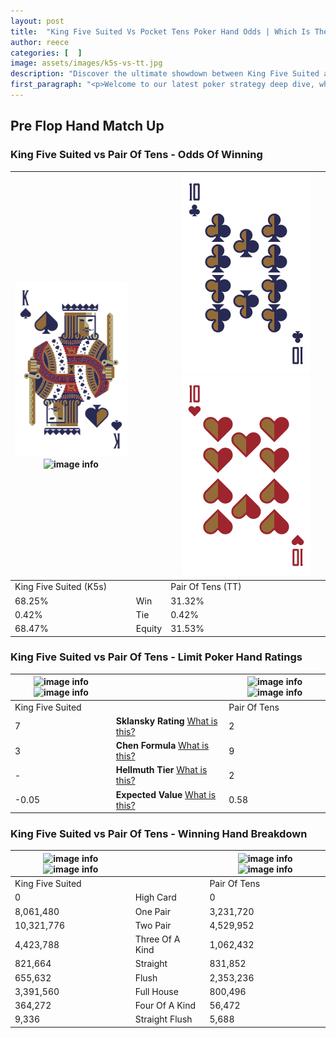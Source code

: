 ```yaml
---
layout: post
title:  "King Five Suited Vs Pocket Tens Poker Hand Odds | Which Is The Better Hand In Poker? A Complete Guide"
author: reece
categories: [  ]
image: assets/images/k5s-vs-tt.jpg
description: "Discover the ultimate showdown between King Five Suited and Pair Of Tens in poker! Uncover the odds, strategies, and scenarios where one hand triumphs over the other. Get ready to up your poker game with this thrilling analysis."
first_paragraph: "<p>Welcome to our latest poker strategy deep dive, where we're pitting two distinct hands against each other in a high-stakes showdown: King Five Suited vs Pair Of Tens.</p><p>In the dynamic world of poker, every decision counts, and knowing which hand holds the upper hand is key to your success at the table.</p><p>In this article, we'll dissect these two hands, explore the scenarios where one dominates the other, and equip you with the knowledge to make strategic choices that can tip the odds in your favor.</p><p>Get ready to unravel the intriguing dynamics of these poker hands and elevate your game to new heights.</p>"
---
```




[comment]: # (sp0)

## Pre Flop Hand Match Up

<div class="table hand-ratings" markdown="1"> 



### King Five Suited vs Pair Of Tens - Odds Of Winning


    
| ![image info](assets/images/hand1/k.png) ![image info](assets/images/hand1/5s.png) |  | ![image info](assets/images/hand2/t.png) ![image info](assets/images/hand2/to.png) |
| -------- | -------- | -------- |
| King Five Suited (K5s) |  | Pair Of Tens (TT) |
| 68.25% | Win | 31.32% |
| 0.42% | Tie | 0.42% |
| 68.47% | Equity | 31.53% |




[comment]: # (sp1)



### King Five Suited vs Pair Of Tens - Limit Poker Hand Ratings


    
| ![image info](https://www.riverpairs.com/assets/images/hand1/k.png) ![image info](https://www.riverpairs.com/assets/images/hand1/5s.png) |  | ![image info](https://www.riverpairs.com/assets/images/hand2/t.png) ![image info](https://www.riverpairs.com/assets/images/hand2/to.png) |
| -------- | -------- | -------- |
| King Five Suited |  | Pair Of Tens |
| 7 | **Sklansky Rating** [What is this?](/sklansky-rating-explained) | 2 |
| 3 | **Chen Formula** [What is this?](/chen-formula-explained) | 9 |
| - | **Hellmuth Tier** [What is this?](/Hellmuth-tier-explained) | 2 |
| -0.05 | **Expected Value** [What is this?](/expected-value-explained) | 0.58 |




[comment]: # (sp2)



### King Five Suited vs Pair Of Tens - Winning Hand Breakdown


    
| ![image info](https://www.riverpairs.com/assets/images/hand1/k.png) ![image info](https://www.riverpairs.com/assets/images/hand1/5s.png) |  | ![image info](https://www.riverpairs.com/assets/images/hand2/t.png) ![image info](https://www.riverpairs.com/assets/images/hand2/to.png) |
| -------- | -------- | -------- |
| King Five Suited |  | Pair Of Tens |
| 0 | High Card | 0 |
| 8,061,480 | One Pair | 3,231,720 |
| 10,321,776 | Two Pair | 4,529,952 |
| 4,423,788 | Three Of A Kind | 1,062,432 |
| 821,664 | Straight | 831,852 |
| 655,632 | Flush | 2,353,236 |
| 3,391,560 | Full House | 800,496 |
| 364,272 | Four Of A Kind | 56,472 |
| 9,336 | Straight Flush | 5,688 |




[comment]: # (sp3)



</div>

[comment]: # (sp4)



[comment]: # (sp5)

